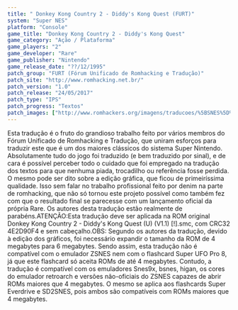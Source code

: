 ```yaml
---
title: " Donkey Kong Country 2 - Diddy's Kong Quest (FURT)"
system: "Super NES"
platform: "Console"
game_title: "Donkey Kong Country 2 - Diddy's Kong Quest"
game_category: "Ação / Plataforma"
game_players: "2"
game_developer: "Rare"
game_publisher: "Nintendo"
game_release_date: "??/12/1995"
patch_group: "FURT (Fórum Unificado de Romhacking e Tradução)"
patch_site: "http://www.romhacking.net.br/"
patch_version: "1.0"
patch_release: "24/05/2017"
patch_type: "IPS"
patch_progress: "Textos"
patch_images: ["http://www.romhackers.org/imagens/traducoes/%5BSNES%5D%20Donkey%20Kong%20Country%202%20-%20FURT%20-%201.png","http://www.romhackers.org/imagens/traducoes/%5BSNES%5D%20Donkey%20Kong%20Country%202%20-%20FURT%20-%202.png","http://www.romhackers.org/imagens/traducoes/%5BSNES%5D%20Donkey%20Kong%20Country%202%20-%20FURT%20-%203.png"]
---
```

Esta tradução é o fruto do grandioso trabalho feito por vários membros do Fórum Unificado de Romhacking e Tradução, que uniram esforços para traduzir este que é um dos maiores clássicos do sistema Super Nintendo. Absolutamente tudo do jogo foi traduzido (e bem traduzido por sinal), e de cara é possível perceber todo o cuidado que foi empregado na tradução dos textos para que nenhuma piada, trocadilho ou referência fosse perdida. O mesmo pode ser dito sobre a edição gráfica, que ficou de primeiríssima qualidade. Isso sem falar no trabalho profissional feito por denim na parte de romhacking, que não só tornou este projeto possível como também fez com que o resultado final se parecesse com um lançamento oficial da própria Rare. Os autores desta tradução estão realmente de parabéns.ATENÇÃO:Esta tradução deve ser aplicada na ROM original Donkey Kong Country 2 - Diddy's Kong Quest (U) (V1.1) [!].smc, com CRC32 4E2D90F4 e sem cabeçalho.OBS: Segundo os autores da tradução, devido à edição dos gráficos, foi necessário expandir o tamanho da ROM de 4 megabytes para 6 megabytes. Sendo assim, esta tradução não é compatível com o emulador ZSNES nem com o flashcard Super UFO Pro 8, já que este flashcard só aceita ROMs de até 4 megabytes. Contudo, a tradução é compatível com os emuladores Snes9x, bsnes, higan, os cores do emulador retroarch e versões não-oficiais do ZSNES capazes de abrir ROMs maiores que 4 megabytes. O mesmo se aplica aos flashcards Super Everdrive e SD2SNES, pois ambos são compatíveis com ROMs maiores que 4 megabytes.
